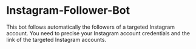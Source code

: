 # Instagram-Follower-Bot

This bot follows automatically the followers of a targeted Instagram account. You need to precise your Instagram account credentials and the
link of the targeted Instagram accounts.
